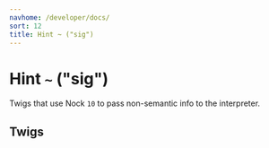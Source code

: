 ```yaml
---
navhome: /developer/docs/
sort: 12
title: Hint ~ ("sig")
---
```


# Hint `~` ("sig")

Twigs that use Nock `10` to pass non-semantic info to the
interpreter.

## Twigs

<list dataPreview="true" className="runes"></list>
